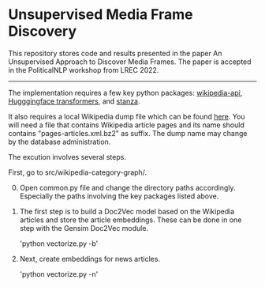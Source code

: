 # Unsupervised Media Frame Discovery

This repository stores code and results presented in the paper An Unsupervised Approach to Discover Media Frames. The paper is accepted in the PoliticalNLP workshop from LREC 2022.

***

The implementation requires a few key python packages: [wikipedia-api](https://pypi.org/project/Wikipedia-API/), [Hugggingface transformers](https://huggingface.co/docs/transformers/index), and [stanza](https://stanfordnlp.github.io/stanza/).

It also requires a local Wikipedia dump file which can be found [here](https://dumps.wikimedia.org/backup-index.html). You will need a file that contains Wikipedia article pages and its name should contains "pages-articles.xml.bz2" as suffix. The dump name may change by the database administration.

The excution involves several steps.

First, go to src/wikipedia-category-graph/.

0. Open common.py file and change the directory paths accordingly. Especially the paths involving the key packages listed above.

1. The first step is to build a Doc2Vec model based on the Wikipedia articles and store the article embeddings. These can be done in one step with the Gensim Doc2Vec module.

	'python vectorize.py -b'
    
2. Next, create embeddings for news articles.

    'python vectorize.py -n'
